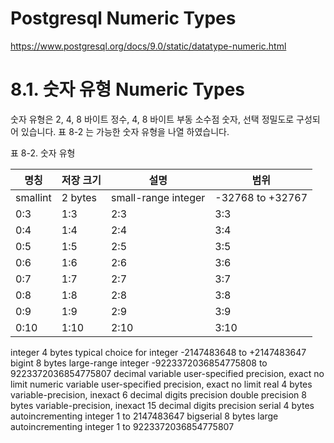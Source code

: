 # Postgresql Numeric Types

https://www.postgresql.org/docs/9.0/static/datatype-numeric.html

# 8.1. 숫자 유형 Numeric Types

숫자 유형은 2, 4, 8 바이트 정수, 4, 8 바이트 부동 소수점 숫자, 선택 정밀도로 구성되어 있습니다. 
표 8-2 는 가능한 숫자 유형을 나열 하였습니다.

표 8-2. 숫자 유형

| 명칭 | 저장 크기 | 설명 | 범위 |
| -- | -- | -- | -- |
| smallint | 2 bytes | small-range integer | -32768 to +32767 |
| 0:3 | 1:3 | 2:3 | 3:3 |
| 0:4 | 1:4 | 2:4 | 3:4 |
| 0:5 | 1:5 | 2:5 | 3:5 |
| 0:6 | 1:6 | 2:6 | 3:6 |
| 0:7 | 1:7 | 2:7 | 3:7 |
| 0:8 | 1:8 | 2:8 | 3:8 |
| 0:9 | 1:9 | 2:9 | 3:9 |
| 0:10 | 1:10 | 2:10 | 3:10 |
	 		
			
integer	4 bytes	typical choice for integer	-2147483648 to +2147483647
bigint	8 bytes	large-range integer	-9223372036854775808 to 9223372036854775807
decimal	variable	user-specified precision, exact	no limit
numeric	variable	user-specified precision, exact	no limit
real	4 bytes	variable-precision, inexact	6 decimal digits precision
double precision	8 bytes	variable-precision, inexact	15 decimal digits precision
serial	4 bytes	autoincrementing integer	1 to 2147483647
bigserial	8 bytes	large autoincrementing integer	1 to 9223372036854775807